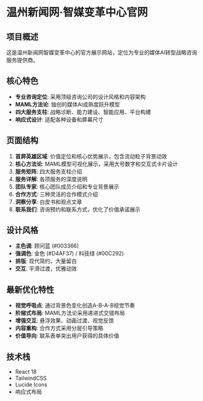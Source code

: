 # 温州新闻网·智媒变革中心官网

## 项目概述

这是温州新闻网智媒变革中心的官方展示网站，定位为专业的媒体AI转型战略咨询服务提供商。

## 核心特色

- **专业咨询定位**: 采用顶级咨询公司的设计风格和内容架构
- **MAML方法论**: 独创的媒体AI成熟度跃升模型
- **四大服务支柱**: 战略诊断、能力建设、智能应用、平台构建
- **响应式设计**: 适配各种设备和屏幕尺寸

## 页面结构

1. **首屏英雄区域**: 价值定位和核心优势展示，包含流动粒子背景动效
2. **核心方法论**: MAML模型可视化展示，采用大号数字和交互式卡片设计
3. **服务矩阵**: 四大服务支柱介绍
4. **服务详解**: 各项服务的深度说明
5. **团队专家**: 核心团队成员介绍和专业背景展示
6. **合作方式**: 三种灵活的合作模式介绍
7. **洞察分享**: 白皮书和观点文章
8. **联系我们**: 咨询预约和联系方式，优化了价值承诺展示

## 设计风格

- **主色调**: 顾问蓝 (#003366)
- **强调色**: 金色 (#D4AF37) / 科技绿 (#00C292)
- **排版**: 现代简约，大量留白
- **交互**: 平滑过渡，优雅动效

## 最新优化特性

- **视觉呼吸点**: 通过背景色变化创造A-B-A-B视觉节奏
- **阶梯式布局**: MAML方法论采用递进式交错布局
- **增强交互**: 悬浮效果、动画过渡、视觉反馈
- **内容重构**: 合作方式采用分层引导策略
- **价值导向**: 联系表单突出用户获得的具体价值

## 技术栈

- React 18
- TailwindCSS
- Lucide Icons
- 响应式布局
